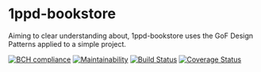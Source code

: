 # 1ppd-bookstore
Aiming to clear understanding about, 1ppd-bookstore uses the GoF Design Patterns applied to a simple project.

[![BCH compliance](https://bettercodehub.com/edge/badge/andersonfonseka/1ppd-bookstore?branch=master)](https://bettercodehub.com/)
[![Maintainability](https://api.codeclimate.com/v1/badges/d28d88eb84d16ab8306e/maintainability)](https://codeclimate.com/github/andersonfonseka/1ppd-bookstore/maintainability)
[![Build Status](https://travis-ci.org/andersonfonseka/1ppd-bookstore.svg?branch=master)](https://travis-ci.org/andersonfonseka/1ppd-bookstore)
[![Coverage Status](https://coveralls.io/repos/github/andersonfonseka/1ppd-bookstore/badge.svg?branch=master)](https://coveralls.io/github/andersonfonseka/1ppd-bookstore?branch=master)
